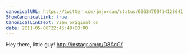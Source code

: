 ```yaml
---
canonicalURL: https://twitter.com/jmjordan/status/66634799414128641
ShowCanonicalLink: true
CanonicalLinkText: View original on
date: 2011-05-06T22:45:48+00:00
---
```

Hey there, little guy! http://instagr.am/p/D8AcG/